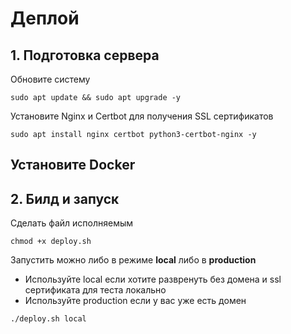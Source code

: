 # Деплой


## 1. Подготовка сервера
Обновите систему
```
sudo apt update && sudo apt upgrade -y
```

Установите Nginx и Certbot для получения SSL сертификатов
```
sudo apt install nginx certbot python3-certbot-nginx -y
```

## Установите Docker


## 2. Билд и запуск
Сделать файл исполняемым
```
chmod +x deploy.sh
```

Запустить можно либо в режиме **local** либо в **production**
- Используйте local если хотите развренуть без домена и ssl сертификата для теста локально
- Используйте production если у вас уже есть домен

```
./deploy.sh local
```